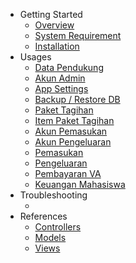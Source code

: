 - Getting Started
    - [Overview](/)
    - [System Requirement](getting-started/system-requirements.md)
    - [Installation](getting-started/installation.md)
- Usages
    - [Data Pendukung](usages/data-pendukung.md)
    - [Akun Admin](usages/akun-admin.md)
    - [App Settings](usages/app-settings.md)
    - [Backup / Restore DB](usages/backup-restore-db.md)
    - [Paket Tagihan](usages/paket-tagihan.md)
    - [Item Paket Tagihan](usages/item-paket-tagihan.md)
    - [Akun Pemasukan](usages/akun-pemasukan.md)
    - [Akun Pengeluaran](usages/akun-pengeluaran.md)
    - [Pemasukan](usages/pemasukan.md)
    - [Pengeluaran](usages/pengeluaran.md)
    - [Pembayaran VA](usages/pembayaran-va.md)
    - [Keuangan Mahasiswa](usages/keuangan-mahasiswa.md)
- Troubleshooting
    - []()
- References
    - [Controllers](references/controllers.md)
    - [Models](references/models.md)
    - [Views](references/views.md)
